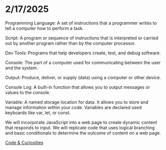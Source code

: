 # **2/17/2025**

Programming Language: A set of instructions that a programmer writes to tell a computer how to perform a task.

Script: A program or sequence of instructions that is interpreted or carried out by another program rather than by the computer processor.

Dev Tools: Programs that help developers create, test, and debug software.

Console: The part of a computer used for communicating between the user and the system.

Output: Produce, deliver, or supply (data) using a computer or other device.

Console Log: A built-in function that allows you to output messages or values to the console.

Variable: A named storage location for data. It allows you to store and manage information within your code. Variables are declared used keyboards like var, let, or const.

We will incorporate JavaScript into a web page to create dynamic content that responds to input.
We will replicate code that uses logical branching and basic conditionals to determine the outcome of content on a web page.

[Code & Curiosities](https://sidequests.onrender.com/Blog/2025/Kadarius/)
